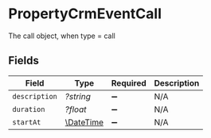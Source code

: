 # PropertyCrmEventCall

The call object, when type = call


## Fields

| Field                                                         | Type                                                          | Required                                                      | Description                                                   |
| ------------------------------------------------------------- | ------------------------------------------------------------- | ------------------------------------------------------------- | ------------------------------------------------------------- |
| `description`                                                 | *?string*                                                     | :heavy_minus_sign:                                            | N/A                                                           |
| `duration`                                                    | *?float*                                                      | :heavy_minus_sign:                                            | N/A                                                           |
| `startAt`                                                     | [\DateTime](https://www.php.net/manual/en/class.datetime.php) | :heavy_minus_sign:                                            | N/A                                                           |